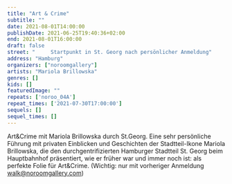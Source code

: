 ```yaml
---
title: "Art & Crime"
subtitle: ""
date: 2021-08-01T14:00:00
publishDate: 2021-06-25T19:40:36+02:00
end: 2021-08-01T16:00:00
draft: false
street: "     Startpunkt in St. Georg nach persönlicher Anmeldung"
address: "Hamburg"
organizers: ["noroomgallery"]
artists: "Mariola Brillowska"
genres: []
kids: []
featuredImage: ""
repeats: ['noroo_04A']
repeat_times: ['2021-07-30T17:00:00']
sequels: []
sequel_times: []
---
```


Art&Crime mit Mariola Brillowska durch St.Georg. Eine sehr persönliche Führung mit privaten Einblicken und Geschichten der Stadtteil-Ikone Mariola Brillowska, die  den durchgentrifizierten Hamburger Stadtteil St. Georg beim Hauptbahnhof präsentiert, wie er früher war und immer noch ist: als perfekte Folie für Art&Crime.  (Wichtig: nur mit vorheriger Anmeldung walk@noroomgallery.com)                                            